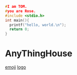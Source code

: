 ```c
#I am TOM.
#you are Rose.
#include <stdio.h>
int main(){
  printf("hello, world.\n");
  return 0;
}
```
# AnyThingHouse
[emoji](https://www.webpagefx.com/tools/emoji-cheat-sheet/)
[logo](http://shields.io/)
